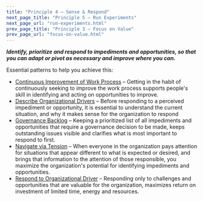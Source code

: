 ```yaml
---
title: "Principle 4 – Sense & Respond"
next_page_title: "Principle 5 – Run Experiments"
next_page_url: "run-experiments.html"
prev_page_title: "Principle 3 – Focus on Value"
prev_page_url: "focus-on-value.html"
---
```




**_Identify, prioritize and respond to impediments and opportunities, so that you can adapt or pivot as necessary and improve where you can._**

Essential patterns to help you achieve this:

-   [Continuous Improvement of Work Process](continuous-improvement-of-work-process.html) – Getting in the habit of continuously seeking to improve the work process supports people's skill in identifying and acting on opportunities to improve.
-   [Describe Organizational Drivers](describe-organizational-drivers.html) – Before responding to a perceived impediment or opportunity, it is essential to understand the current situation, and why it makes sense for the organization to respond
-   [Governance Backlog](governance-backlog.html) – Keeping a prioritized list of all impediments and opportunities that require a governance decision to be made, keeps outstanding issues visible and clarifies what is most important to respond to first.
-   [Navigate via Tension](navigate-via-tension.html) – When everyone in the organization pays attention for situations that appear different to what is expected or desired, and brings that information to the attention of those responsible, you maximize the organization's potential for identifying impediments and opportunities.
-   [Respond to Organizational Driver](respond-to-organizational-drivers.html) – Responding only to challenges and opportunities that are valuable for the organization,  maximizes return on investment of  limited time, energy and resources.
